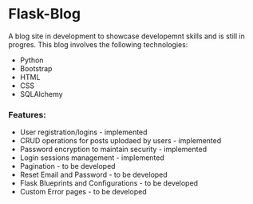# Flask-Blog

A blog site in development to showcase developemnt skills and is still in progres.
This blog involves the following technologies:
* Python
* Bootstrap
* HTML
* CSS
* SQLAlchemy

### Features:
* User registration/logins - implemented
* CRUD operations for posts uplodaed by users - implemented
* Password encryption to maintain security - implemented
* Login sessions management - implemented  
* Pagination - to be developed   
* Reset Email and Password - to be developed  
* Flask Blueprints and Configurations - to be developed  
* Custom Error pages - to be developed  
